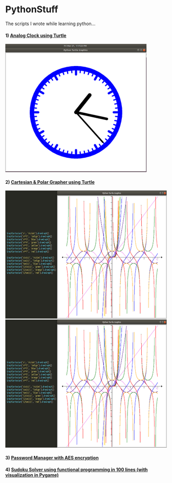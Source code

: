 # PythonStuff
The scripts I wrote while learning python...

#### 1) [Analog Clock using Turtle](https://github.com/Sud0-u53r/PythonStuff/blob/master/analog_clock.py)
<img src="https://raw.githubusercontent.com/Sud0-u53r/PythonStuff/master/imgs/analog_clock.png" alt="AnalogClock.png" height="400">

#### 2) [Cartesian & Polar Grapher using Turtle](https://github.com/Sud0-u53r/PythonStuff/blob/master/grapher.py)
<img src="https://raw.githubusercontent.com/Sud0-u53r/PythonStuff/master/imgs/grapher.png" alt="Grapher.png" height="400">
<img src="https://raw.githubusercontent.com/Sud0-u53r/PythonStuff/master/imgs/grapher.png" alt="Grapher.png" height="400">

#### 3) [Password Manager with AES encryption](https://github.com/Sud0u53r/PythonStuff/blob/master/mySafe.py)
#### 4) [Sudoku Solver using functional programming in 100 lines (with visualization in Pygame)](https://github.com/Sud0u53r/PythonStuff/blob/master/sudoku_solver_100lines.py)
